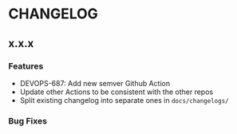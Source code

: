 # CHANGELOG

## x.x.x

### Features

- DEVOPS-687: Add new semver Github Action
- Update other Actions to be consistent with the other repos
- Split existing changelog into separate ones in `docs/changelogs/`

### Bug Fixes
